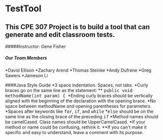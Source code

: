 # TestTool

## This CPE 307 Project is to build a tool that can generate and edit classroom tests.
#####Instructor: Gene Fisher

##### Our Team Members
*David Ellison
*Zachary Arend
*Thomas Steinke
*Andy Dufrene
*Greg Sawers
*Jameson Li

####Java Style Guide
*3 space indentation. Spaces, not tabs.
*Curly braces go on the same line as the statement:
** <tt>public void methodName(int param) { </tt>
*Ending curly braces should be vertically aligned with the beginning of the declaration with the opening brace.
*No space between methodName and opening parentheses for parameters.
*Spaces after keywords like <tt>for</tt>, <tt>if</tt>, and <tt>while</tt>
*<tt>else</tt> should be on the same line as the closing brace of the preceding <tt>if</tt>
*Method names should be camelCased. Class names should be UpperCamelCased.
*If your method or name could be confusing, rethink it. 
**If you can't make it specific and easy to understand, leave a comment with its purpose.